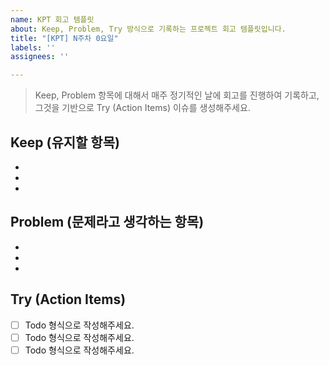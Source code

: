 ```yaml
---
name: KPT 회고 템플릿
about: Keep, Problem, Try 방식으로 기록하는 프로젝트 회고 템플릿입니다.
title: "[KPT] N주차 0요일"
labels: ''
assignees: ''

---
```


> Keep, Problem 항목에 대해서 매주 정기적인 날에 회고를 진행하여 기록하고, 그것을 기반으로 Try (Action Items)  이슈를 생성해주세요.

## Keep (유지할 항목)
- 
- 
-

## Problem (문제라고 생각하는 항목)
-
-
-

## Try (Action Items)
- [ ] Todo 형식으로 작성해주세요.
- [ ] Todo 형식으로 작성해주세요.
- [ ] Todo 형식으로 작성해주세요.
